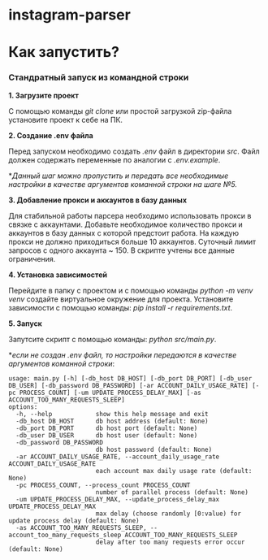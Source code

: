 # instagram-parser
# Как запустить?

### Стандратный запуск из командной строки
**1. Загрузите проект**

С помощью команды *git clone* или простой загрузкой zip-файла установите проект к себе на ПК.

**2. Создание .env файла**

Перед запуском необходимо создать *.env* файл в директории *src*. Файл должен содержать переменные по аналогии с *.env.example*.

**Данный шаг можно пропустить и передать все необходимые настройки в качестве аргументов команной строки на шаге №5.*

**3. Добавление прокси и аккаунтов в базу данных**

Для стабильной работы парсера необходимо использовать прокси в связке с аккаунтами. Добавьте необходимое количество прокси и аккаунтов в базу данных с которой предстоит работа.
На каждую прокси не должно приходиться больше 10 аккаунтов. Суточный лимит запросов с одного аккаунта ~ 150. В скрипте учтены все данные ограничения.

**4. Установка зависимостей**

Перейдите в папку с проектом и с помощью команды *python -m venv venv* создайте виртуальное окружение для проекта.
Установите зависимости с помощью команды: *pip install -r requirements.txt*.

**5. Запуск**

Запутсите скрипт с помощью команды: *python src/main.py*.

**если не создан .env файл, то настройки передаются в качестве аргументов команной строки*:
``` 
usage: main.py [-h] [-db_host DB_HOST] [-db_port DB_PORT] [-db_user DB_USER] [-db_password DB_PASSWORD] [-ar ACCOUNT_DAILY_USAGE_RATE] [-pc PROCESS_COUNT] [-um UPDATE_PROCESS_DELAY_MAX] [-as ACCOUNT_TOO_MANY_REQUESTS_SLEEP]                                                                                                                                                                                                                           
options:                                                                                                                                                                                                                       
  -h, --help            show this help message and exit                                                                                                                                                                        
  -db_host DB_HOST      db host address (default: None)
  -db_port DB_PORT      db host port (default: None)
  -db_user DB_USER      db host user (default: None)
  -db_password DB_PASSWORD
                        db host password (default: None)
  -ar ACCOUNT_DAILY_USAGE_RATE, --account_daily_usage_rate ACCOUNT_DAILY_USAGE_RATE
                        each account max daily usage rate (default: None)
  -pc PROCESS_COUNT, --process_count PROCESS_COUNT
                        number of parallel process (default: None)
  -um UPDATE_PROCESS_DELAY_MAX, --update_process_delay_max UPDATE_PROCESS_DELAY_MAX
                        max delay (choose randomly [0:value) for update process delay (default: None)
  -as ACCOUNT_TOO_MANY_REQUESTS_SLEEP, --account_too_many_requests_sleep ACCOUNT_TOO_MANY_REQUESTS_SLEEP
                        delay after too many requests error occur (default: None)
```
